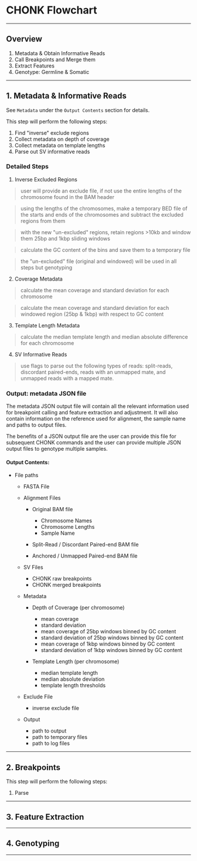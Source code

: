 # CHONK Flowchart
-----------------

## Overview

1. Metadata & Obtain Informative Reads
2. Call Breakpoints and Merge them
3. Extract Features
4. Genotype: Germline & Somatic

-----------------

## 1. Metadata & Informative Reads

See `Metadata` under the `Output Contents` section for details.

This step will perform the following steps:

1. Find "inverse" exclude regions
2. Collect metadata on depth of coverage
3. Collect metadata on template lengths
4. Parse out SV informative reads

### Detailed Steps

1. Inverse Excluded Regions

> user will provide an exclude file, if not use the entire lengths of the chromosome found in the BAM header

> using the lengths of the chromosomes, make a temporary BED file of the starts and ends of the chromosomes 
and subtract the excluded regions from them

> with the new "un-excluded" regions, retain regions >10kb and window them 25bp and 1kbp sliding windows

> calculate the GC content of the bins and save them to a temporary file

> the "un-excluded" file (original and windowed) will be used in all steps but genotyping 

2. Coverage Metadata

> calculate the mean coverage and standard deviation for each chromosome

> calculate the mean coverage and standard deviation for each windowed region (25bp & 1kbp) with respect to GC content

3. Template Length Metadata

> calculate the median template length and median absolute difference for each chromosome

4. SV Informative Reads

> use flags to parse out the following types of reads: split-reads, discordant paired-ends, reads with an unmapped mate, and unmapped reads with a mapped mate.

### Output: metadata JSON file

The metadata JSON output file will contain all the relevant information used for breakpoint calling
and feature extraction and adjustment. It will also contain information on the reference used for alignment,
the sample name and paths to output files. 

The benefits of a JSON output file are the user can provide this file for subsequent CHONK commands and the user
can provide multiple JSON output files to genotype multiple samples.

#### Output Contents:
* File paths
  
  * FASTA File

  * Alignment Files

    * Original BAM file
      * Chromosome Names
      * Chromosome Lengths
      * Sample Name

    * Split-Read / Discordant Paired-end BAM file
    * Anchored / Unmapped Paired-end BAM file
  
  * SV Files
    * CHONK raw breakpoints
    * CHONK merged breakpoints

  * Metadata
    * Depth of Coverage (per chromosome)
      * mean coverage 
      * standard deviation
      * mean coverage of 25bp windows binned by GC content
      * standard deviation of 25bp windows binned by GC content
      * mean coverage of 1kbp windows binned by GC content
      * standard deviation of 1kbp windows binned by GC content

    * Template Length (per chromosome)
      * median template length
      * median absolute deviation 
      * template length thresholds

  * Exclude File
    * inverse exclude file

  * Output
    * path to output
    * path to temporary files
    * path to log files

-----------------

## 2. Breakpoints

This step will perform the following steps:

1. Parse 

-----------------

## 3. Feature Extraction

-----------------

## 4. Genotyping

-----------------
